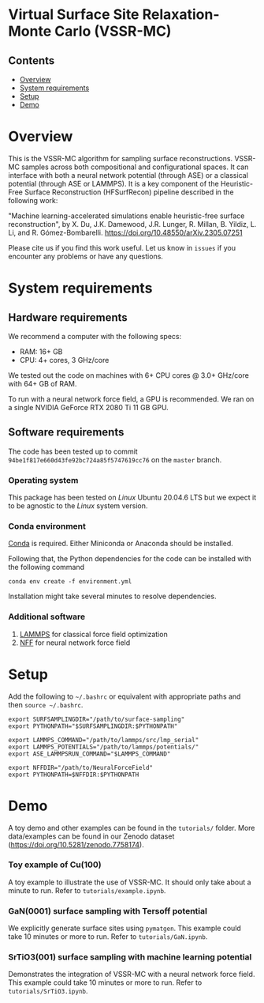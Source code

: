 # Virtual Surface Site Relaxation-Monte Carlo (VSSR-MC)

## Contents
- [Overview](#overview)
- [System requirements](#system-requirements)
- [Setup](#setup)
- [Demo](#demo)


# Overview

This is the VSSR-MC algorithm for sampling surface reconstructions. VSSR-MC samples across both compositional and configurational spaces. It can interface with both a neural network potential (through ASE) or a classical potential (through ASE or LAMMPS). It is a key component of the Heuristic-Free Surface Reconstruction (HFSurfRecon) pipeline described in the following work:

"Machine learning-accelerated simulations enable heuristic-free surface reconstruction", by X. Du, J.K. Damewood, J.R. Lunger, R. Millan, B. Yildiz, L. Li, and R. Gómez-Bombarelli. https://doi.org/10.48550/arXiv.2305.07251

Please cite us if you find this work useful. Let us know in `issues` if you encounter any problems or have any questions.

# System requirements

## Hardware requirements
We recommend a computer with the following specs:

- RAM: 16+ GB
- CPU: 4+ cores, 3 GHz/core

We tested out the code on machines with 6+ CPU cores @ 3.0+ GHz/core with 64+ GB of RAM. 

To run with a neural network force field, a GPU is recommended. We ran on a single NVIDIA GeForce RTX 2080 Ti 11 GB GPU.

## Software requirements
The code has been tested up to commit `94be1f817e660d43fe92bc724a85f5747619cc76` on the `master` branch.

### Operating system
This package has been tested on *Linux* Ubuntu 20.04.6 LTS but we expect it to be agnostic to the *Linux* system version.

### Conda environment
[Conda](https://docs.conda.io/projects/conda/en/latest/user-guide/install/linux.html) is required. Either Miniconda or Anaconda should be installed.

Following that, the Python dependencies for the code can be installed with the following command
```
conda env create -f environment.yml
```

Installation might take several minutes to resolve dependencies.

### Additional software
1. [LAMMPS](https://docs.lammps.org/Install.html) for classical force field optimization
2. [NFF](https://github.com/learningmatter-mit/NeuralForceField) for neural network force field

# Setup

Add the following to `~/.bashrc` or equivalent with appropriate paths and then `source ~/.bashrc`.
```
export SURFSAMPLINGDIR="/path/to/surface-sampling"
export PYTHONPATH="$SURFSAMPLINGDIR:$PYTHONPATH"

export LAMMPS_COMMAND="/path/to/lammps/src/lmp_serial"
export LAMMPS_POTENTIALS="/path/to/lammps/potentials/"
export ASE_LAMMPSRUN_COMMAND="$LAMMPS_COMMAND"

export NFFDIR="/path/to/NeuralForceField"
export PYTHONPATH=$NFFDIR:$PYTHONPATH
```

# Demo

A toy demo and other examples can be found in the `tutorials/` folder. More data/examples can be found in our Zenodo dataset (https://doi.org/10.5281/zenodo.7758174).

### Toy example of Cu(100)
A toy example to illustrate the use of VSSR-MC. It should only take about a minute to run. Refer to `tutorials/example.ipynb`.

### GaN(0001) surface sampling with Tersoff potential
We explicitly generate surface sites using `pymatgen`. This example could take 10 minutes or more to run. Refer to `tutorials/GaN.ipynb`.

### SrTiO3(001) surface sampling with machine learning potential
Demonstrates the integration of VSSR-MC with a neural network force field. This example could take 10 minutes or more to run. Refer to `tutorials/SrTiO3.ipynb`.
